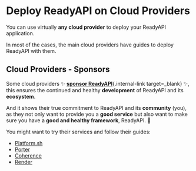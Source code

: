 # Deploy ReadyAPI on Cloud Providers

You can use virtually **any cloud provider** to deploy your ReadyAPI application.

In most of the cases, the main cloud providers have guides to deploy ReadyAPI with them.

## Cloud Providers - Sponsors

Some cloud providers ✨ [**sponsor ReadyAPI**](../help-readyapi.md#sponsor-the-author){.internal-link target=_blank} ✨, this ensures the continued and healthy **development** of ReadyAPI and its **ecosystem**.

And it shows their true commitment to ReadyAPI and its **community** (you), as they not only want to provide you a **good service** but also want to make sure you have a **good and healthy framework**, ReadyAPI. 🙇

You might want to try their services and follow their guides:

* <a href="https://docs.platform.sh/languages/python.html?utm_source=readyapi-signup&utm_medium=banner&utm_campaign=ReadyAPI-signup-June-2023" class="external-link" target="_blank">Platform.sh</a>
* <a href="https://docs.porter.run/language-specific-guides/readyapi" class="external-link" target="_blank">Porter</a>
* <a href="https://www.withcoherence.com/?utm_medium=advertising&utm_source=readyapi&utm_campaign=website" class="external-link" target="_blank">Coherence</a>
* <a href="https://docs.render.com/deploy-readyapi?utm_source=deploydoc&utm_medium=referral&utm_campaign=readyapi" class="external-link" target="_blank">Render</a>
